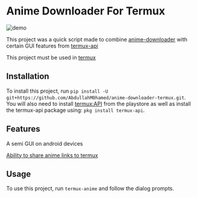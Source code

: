

# Anime Downloader For Termux
![demo](https://cdn.discordapp.com/attachments/649733488299475007/723982591186960464/videotogif_2020.06.20_20.24.06.gif)

This project was a quick script made to combine [anime-downloader](https://github.com/vn-ki/anime-downloader) with certain GUI features from [termux-api](https://play.google.com/store/apps/details?id=com.termux.api)

This project must be used in [termux](https://play.google.com/store/apps/details?id=com.termux)

## Installation

To install this project, run `pip install -U git+https://github.com/AbdullahM0hamed/anime-downloader-termux.git`. You will also need to install [termux:API](https://play.google.com/store/apps/details?id=com.termux.api) from the playstore as well as install the termux-api package using: `pkg install termux-api`.

## Features
A semi GUI on android devices

[Ability to share anime links to termux](https://cdn.discordapp.com/attachments/484718221992132629/725867845677744139/videotogif_2020.06.26_01.16.21.gif) 

## Usage

To use this project, run `termux-anime` and follow the dialog prompts.
